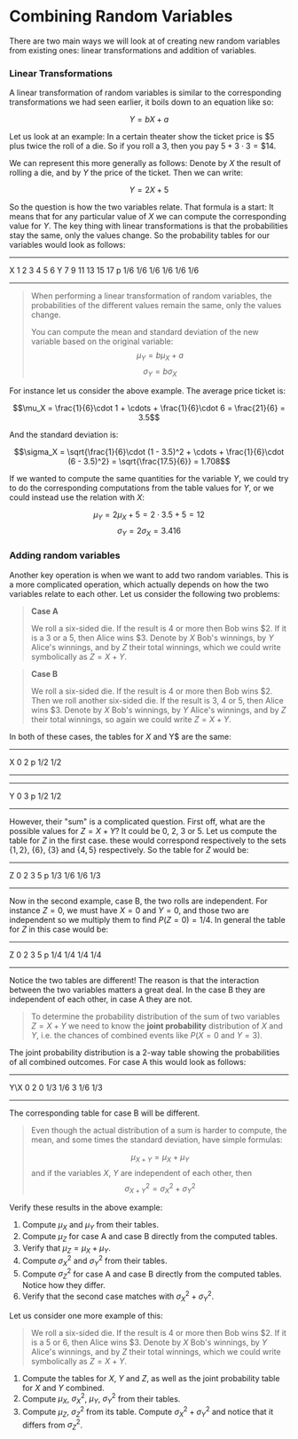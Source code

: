 # Combining Random Variables

There are two main ways we will look at of creating new random variables from existing ones: linear transformations and addition of variables.

### Linear Transformations

A linear transformation of random variables is similar to the corresponding transformations we had seen earlier, it boils down to an equation like so:

$$Y = bX + a$$

Let us look at an example: In a certain theater show the ticket price is $\$5$ plus twice the roll of a die. So if you roll a 3, then you pay $5 + 3\cdot 3 = \$14$.

We can represent this more generally as follows: Denote by $X$ the result of rolling a die, and by $Y$ the price of the ticket. Then we can write:

$$Y = 2X + 5$$

So the question is how the two variables relate. That formula is a start: It means that for any particular value of $X$ we can compute the corresponding value for $Y$. The key thing with linear transformations is that the probabilities stay the same, only the values change. So the probability tables for our variables would look as follows:

---- ---- ---- ---- ---- ---- ----
   X    1    2    3    4    5    6
   Y    7    9   11   13   15   17
   p  1/6  1/6  1/6  1/6  1/6  1/6
---- ---- ---- ---- ---- ---- ----

> When performing a linear transformation of random variables, the probabilities of the different values remain the same, only the values change.
>
> You can compute the mean and standard deviation of the new variable based on the original variable:
> $$\mu_Y = b\mu_X + a$$
> $$\sigma_Y = b\sigma_X$$

For instance let us consider the above example. The average price ticket is:

$$\mu_X = \frac{1}{6}\cdot 1 + \cdots + \frac{1}{6}\cdot 6 = \frac{21}{6} = 3.5$$

And the standard deviation is:

$$\sigma_X = \sqrt{\frac{1}{6}\cdot (1 - 3.5)^2 + \cdots + \frac{1}{6}\cdot (6 - 3.5)^2} = \sqrt{\frac{17.5}{6}} = 1.708$$

If we wanted to compute the same quantities for the variable $Y$, we could try to do the corresponding computations from the table values for $Y$, or we could instead use the relation with $X$:

$$\mu_Y = 2\mu_X + 5 = 2\cdot 3.5 + 5 = 12$$
$$\sigma_Y = 2\sigma_X = 3.416$$

### Adding random variables

Another key operation is when we want to add two random variables. This is a more complicated operation, which actually depends on how the two variables relate to each other. Let us consider the following two problems:

> **Case A**
>
> We roll a six-sided die. If the result is $4$ or more then Bob wins $\$2$. If it is a $3$ or a $5$, then Alice wins $\$3$. Denote by $X$ Bob's winnings, by $Y$ Alice's winnings, and by $Z$ their total winnings, which we could write symbolically as $Z = X+Y$.

> **Case B**
>
> We roll a six-sided die. If the result is $4$ or more then Bob wins $\$2$. Then we roll another six-sided die. If the result is $3$, $4$ or $5$, then Alice wins $\$3$. Denote by $X$ Bob's winnings, by $Y$ Alice's winnings, and by $Z$ their total winnings, so again we could write $Z = X+Y$.

In both of these cases, the tables for $X$ and Y$ are the same:

--- --- ---
  X   0   2
  p 1/2 1/2
--- --- ---

--- --- ---
  Y   0   3
  p 1/2 1/2
--- --- ---

However, their "sum" is a complicated question. First off, what are the possible values for $Z=X+Y$? It could be $0$, $2$, $3$ or $5$. Let us compute the table for $Z$ in the first case. these would correspond respectively to the sets $\{1, 2\}$, $\{6\}$, $\{3\}$ and $\{4, 5\}$ respectively. So the table for $Z$ would be:

--- --- --- --- ---
  Z   0   2   3   5
  p 1/3 1/6 1/6 1/3
--- --- --- --- ---

Now in the second example, case B, the two rolls are independent. For instance $Z=0$, we must have $X=0$ and $Y=0$, and those two are independent so we multiply them to find $P(Z=0) = 1/4$. In general the table for $Z$ in this case would be:

--- --- --- --- ---
  Z   0   2   3   5
  p 1/4 1/4 1/4 1/4
--- --- --- --- ---

Notice the two tables are different! The reason is that the interaction between the two variables matters a great deal. In the case B they are independent of each other, in case A they are not.

> To determine the probability distribution of the sum of two variables $Z = X + Y$ we need to know the **joint probability** distribution of $X$ and $Y$, i.e. the chances of combined events like $P(X=0\textrm{ and }Y=3)$.

The joint probability distribution is a 2-way table showing the probabilities of all combined outcomes. For case A this would look as follows:

----- --- ---
 Y\\X   0   2
    0 1/3 1/6
    3 1/6 1/3
----- --- ---

The corresponding table for case B will be different.

> Even though the actual distribution of a sum is harder to compute, the mean, and some times the standard deviation, have simple formulas:
>
> $$\mu_{X+Y} = \mu_X + \mu_Y$$
> and if the variables $X$, $Y$ are independent of each other, then
> $$\sigma^2_{X+Y} = \sigma^2_X + \sigma^2_Y$$

Verify these results in the above example:

1. Compute $\mu_X$ and $\mu_Y$ from their tables.
2. Compute $\mu_Z$ for case A and case B directly from the computed tables.
3. Verify that $\mu_Z = \mu_X + \mu_Y$.
4. Compute $\sigma^2_X$ and $\sigma^2_Y$ from their tables.
5. Compute $\sigma^2_Z$ for case A and case B directly from the computed tables. Notice how they differ.
6. Verify that the second case matches with $\sigma^2_X + \sigma^2_Y$.

Let us consider one more example of this:

> We roll a six-sided die. If the result is $4$ or more then Bob wins $\$2$. If it is a $5$ or $6$, then Alice wins $\$3$. Denote by $X$ Bob's winnings, by $Y$ Alice's winnings, and by $Z$ their total winnings, which we could write symbolically as $Z = X+Y$.

1. Compute the tables for $X$, $Y$ and $Z$, as well as the joint probability table for $X$ and $Y$ combined.
2. Compute $\mu_X$, $\sigma^2_X$, $\mu_Y$, $\sigma^2_Y$ from their tables.
3. Compute $\mu_Z$, $\sigma^2_Z$ from its table. Compute $\sigma^2_X + \sigma^2_Y$ and notice that it differs from $\sigma^2_Z$.
